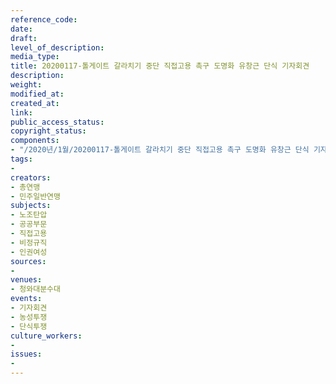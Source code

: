 ```yaml
---
reference_code: 
date: 
draft: 
level_of_description: 
media_type: 
title: 20200117-톨게이트 갈라치기 중단 직접고용 촉구 도명화 유창근 단식 기자회견
description: 
weight: 
modified_at: 
created_at: 
link: 
public_access_status: 
copyright_status: 
components:
- "/2020년/1월/20200117-톨게이트 갈라치기 중단 직접고용 촉구 도명화 유창근 단식 기자회견/E5D_0237.jpg"
tags:
- 
creators:
- 총연맹
- 민주일반연맹
subjects:
- 노조탄압
- 공공부문
- 직접고용
- 비정규직
- 인권여성
sources:
- 
venues:
- 청와대분수대
events:
- 기자회견
- 농성투쟁
- 단식투쟁
culture_workers:
- 
issues:
- 
---
```

